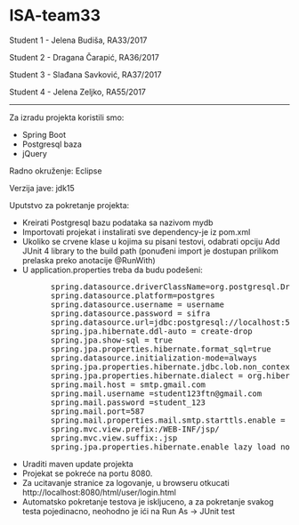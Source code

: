 # ISA-team33

Student 1 - Jelena Budiša, RA33/2017

Student 2 - Dragana Čarapić, RA36/2017

Student 3 - Slađana Savković, RA37/2017

Student 4 - Jelena Zeljko, RA55/2017

--------------------------------------------------------------------------------------

Za izradu projekta koristili smo: 
<ul>
  <li> Spring Boot </li>
  <li> Postgresql baza </li>
  <li> jQuery </li>
</ul>

Radno okruženje: Eclipse

Verzija jave: jdk15

Uputstvo za pokretanje projekta:
<ul>
  <li>Kreirati Postgresql bazu podataka sa nazivom mydb </li>  
  <li>Importovati projekat i instalirati sve dependency-je iz pom.xml </li>  
  <li>Ukoliko se crvene klase u kojima su pisani testovi, odabrati opciju Add JUnit 4 library to the build path (ponuđeni import je dostupan prilikom prelaska preko anotacije @RunWith)</li>  
  <li>U application.properties treba da budu podešeni:
    <pre>
      spring.datasource.driverClassName=org.postgresql.Driver
      spring.datasource.platform=postgres
      spring.datasource.username = username
      spring.datasource.password = sifra
      spring.datasource.url=jdbc:postgresql://localhost:5432/mydb
      spring.jpa.hibernate.ddl-auto = create-drop
      spring.jpa.show-sql = true
      spring.jpa.properties.hibernate.format_sql=true
      spring.datasource.initialization-mode=always
      spring.jpa.properties.hibernate.jdbc.lob.non_contextual_creation=true
      spring.jpa.properties.hibernate.dialect = org.hibernate.dialect.PostgreSQL95Dialect
      spring.mail.host = smtp.gmail.com
      spring.mail.username =student123ftn@gmail.com
      spring.mail.password =student_123
      spring.mail.port=587
      spring.mail.properties.mail.smtp.starttls.enable = true
      spring.mvc.view.prefix:/WEB-INF/jsp/
      spring.mvc.view.suffix:.jsp
      spring.jpa.properties.hibernate.enable_lazy_load_no_trans=true</pre> </li>
  <li> Uraditi maven update projekta </li>
  <li> Projekat se pokreće na portu 8080. </li>
  <li> Za ucitavanje stranice za logovanje, u browseru otkucati http://localhost:8080/html/user/login.html </li>
  <li> Automatsko pokretanje testova je iskljuceno, a za pokretanje svakog testa pojedinacno, neohodno je ići na Run As -> JUnit test </li>
</ul>
